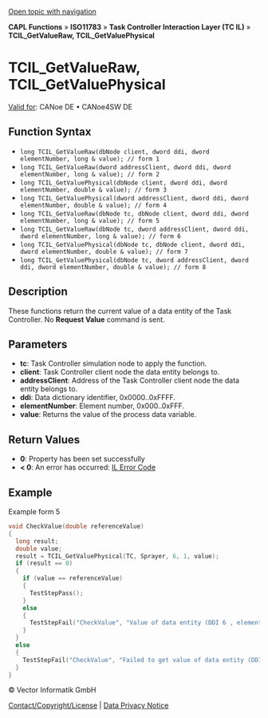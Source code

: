 [Open topic with navigation](../../../../../../CANoeDEFamily.htm#Topics/CAPLFunctions/ISO11783/ISOInteractionLayerTC/Functions/CAPLfunctionIso11783TCILGetValueRawPhysical.md)

**CAPL Functions** » **ISO11783** » **Task Controller Interaction Layer (TC IL)** » **TCIL_GetValueRaw, TCIL_GetValuePhysical**

# TCIL_GetValueRaw, TCIL_GetValuePhysical

[Valid for](../../../../Shared/FeatureAvailability.md): CANoe DE • CANoe4SW DE

## Function Syntax

- `long TCIL_GetValueRaw(dbNode client, dword ddi, dword elementNumber, long & value); // form 1`
- `long TCIL_GetValueRaw(dword addressClient, dword ddi, dword elementNumber, long & value); // form 2`
- `long TCIL_GetValuePhysical(dbNode client, dword ddi, dword elementNumber, double & value); // form 3`
- `long TCIL_GetValuePhysical(dword addressClient, dword ddi, dword elementNumber, double & value); // form 4`
- `long TCIL_GetValueRaw(dbNode tc, dbNode client, dword ddi, dword elementNumber, long & value); // form 5`
- `long TCIL_GetValueRaw(dbNode tc, dword addressClient, dword ddi, dword elementNumber, long & value); // form 6`
- `long TCIL_GetValuePhysical(dbNode tc, dbNode client, dword ddi, dword elementNumber, double & value); // form 7`
- `long TCIL_GetValuePhysical(dbNode tc, dword addressClient, dword ddi, dword elementNumber, double & value); // form 8`

## Description

These functions return the current value of a data entity of the Task Controller. No **Request Value** command is sent.

## Parameters

- **tc**: Task Controller simulation node to apply the function.
- **client**: Task Controller client node the data entity belongs to.
- **addressClient**: Address of the Task Controller client node the data entity belongs to.
- **ddi**: Data dictionary identifier, 0x0000..0xFFFF.
- **elementNumber**: Element number, 0x000..0xFFF.
- **value**: Returns the value of the process data variable.

## Return Values

- **0**: Property has been set successfully
- **< 0**: An error has occurred: [IL Error Code](../../../CAPLfunctionsISOj1939ErrorCodes.md)

## Example

Example form 5

```c
void CheckValue(double referenceValue)
{
  long result;
  double value;
  result = TCIL_GetValuePhysical(TC, Sprayer, 6, 1, value);
  if (result == 0)
  {
    if (value == referenceValue)
    {
      TestStepPass();
    }
    else
    {
      TestStepFail("CheckValue", "Value of data entity (DDI 6 , element number 1) is different (Expected value: %f)", referenceValue);
    }
  }
  else
  {
    TestStepFail("CheckValue", "Failed to get value of data entity (DDI 6 , element number 1). Error %i", result);
  }
}
```

© Vector Informatik GmbH

[Contact/Copyright/License](../../../../Shared/ContactCopyrightLicense.md) | [Data Privacy Notice](https://www.vector.com/int/en/company/get-info/privacy-policy/)
